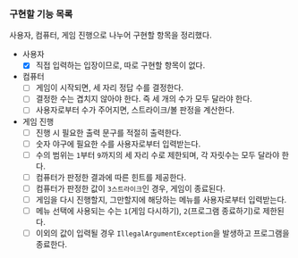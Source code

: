 ### 구현할 기능 목록
사용자, 컴퓨터, 게임 진행으로 나누어 구현할 항목을 정리했다.

- 사용자 
  - [X] 직접 입력하는 입장이므로, 따로 구현할 항목이 없다.

- 컴퓨터
  - [ ] 게임이 시작되면, 세 자리 정답 수를 결정한다.
  - [ ] 결정한 수는 겹치지 않아야 한다. 즉 세 개의 수가 모두 달라야 한다.
  - [ ] 사용자로부터 수가 주어지면, 스트라이크/볼 판정을 계산한다.
    
- 게임 진행
  - [ ] 진행 시 필요한 출력 문구를 적절히 출력한다.
  - [ ] 숫자 야구에 필요한 수를 사용자로부터 입력받는다.
  - [ ] 수의 범위는 `1`부터 `9`까지의 세 자리 수로 제한되며, 각 자릿수는 모두 달라야 한다.
  - [ ] 컴퓨터가 판정한 결과에 따른 힌트를 제공한다.
  - [ ] 컴퓨터가 판정한 값이 `3스트라이크`인 경우, 게임이 종료된다.
  - [ ] 게임을 다시 진행할지, 그만할지에 해당하는 메뉴를 사용자로부터 입력받는다.
  - [ ] 메뉴 선택에 사용되는 수는 `1`(게임 다시하기), `2`(프로그램 종료하기)로 제한된다.
  - [ ] 이외의 값이 입력될 경우 `IllegalArgumentException`을 발생하고 프로그램을 종료한다.
